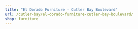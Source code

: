 ```yaml
---
title: "El Dorado Furniture - Cutler Bay Boulevard"
url: /cutler-bay/el-dorado-furniture-cutler-bay-boulevard/
shop: furniture
---
```

